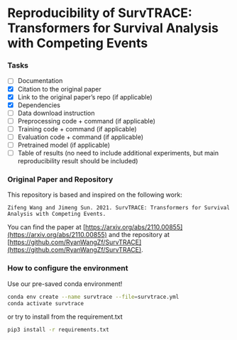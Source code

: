 # Reproducibility of SurvTRACE: Transformers for Survival Analysis with Competing Events

### Tasks

- [ ] Documentation
- [X] Citation to the original paper
- [X] Link to the original paper’s repo (if applicable)
- [X] Dependencies
- [ ] Data download instruction
- [ ] Preprocessing code + command (if applicable)
- [ ] Training code + command (if applicable)
- [ ] Evaluation code + command (if applicable)
- [ ] Pretrained model (if applicable)
- [ ] Table of results (no need to include additional experiments, but main reproducibility result should be included)

### Original Paper and Repository

This repository is based and inspired on the following work:

```none
Zifeng Wang and Jimeng Sun. 2021. SurvTRACE: Transformers for Survival Analysis with Competing Events.
```

You can find the paper at [https://arxiv.org/abs/2110.00855](https://arxiv.org/abs/2110.00855) and the repository at [https://github.com/RyanWangZf/SurvTRACE](https://github.com/RyanWangZf/SurvTRACE).

### How to configure the environment

Use our pre-saved conda environment!

```bash
conda env create --name survtrace --file=survtrace.yml
conda activate survtrace
```

or try to install from the requirement.txt

```bash
pip3 install -r requirements.txt
```
